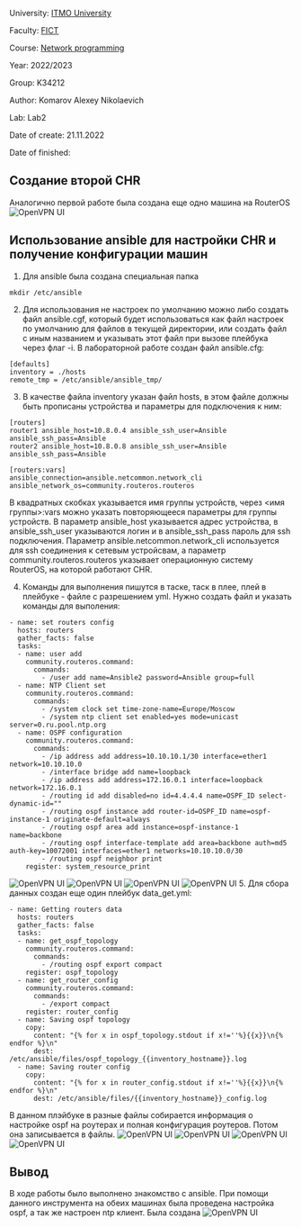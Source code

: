 University: [ITMO University](https://itmo.ru/ru/)

Faculty: [FICT](https://fict.itmo.ru)

Course: [Network programming](https://github.com/itmo-ict-faculty/network-programming)

Year: 2022/2023

Group: K34212

Author: Komarov Alexey Nikolaevich

Lab: Lab2

Date of create: 21.11.2022

Date of finished: 

## Создание второй CHR

Аналогично первой работе была создана еще одно машина на RouterOS
![OpenVPN UI](/lab2/lab_2_1.png)

## Использование ansible для настройки CHR и получение конфигурации машин

1. Для ansible была создана специальная папка
```
mkdir /etc/ansible
```
2. Для использования не настроек по умолчанию можно либо создать файл ansible.cgf, который будет использоваться как файл настроек по умолчанию для файлов в текущей директории, или создать файл с иным названием и указывать этот файл при вызове плейбука через флаг -i. В лабораторной работе создан файл ansible.cfg:
```
[defaults]
inventory = ./hosts
remote_tmp = /etc/ansible/ansible_tmp/
```
3. В качестве файла inventory указан файл hosts, в этом файле должны быть прописаны устройства и параметры для подключения к ним:
```
[routers]
router1 ansible_host=10.8.0.4 ansible_ssh_user=Ansible ansible_ssh_pass=Ansible
router2 ansible_host=10.8.0.8 ansible_ssh_user=Ansible ansible_ssh_pass=Ansible

[routers:vars]
ansible_connection=ansible.netcommon.network_cli
ansible_network_os=community.routeros.routeros
```
В квадратных скобках указывается имя группы устройств, через <имя группы>:vars можно указать повторяющееся параметры для группы устройств. В параметр ansible_host указывается адрес устройства, в ansible_ssh_user указываются логин и в ansible_ssh_pass пароль для ssh подключения. Параметр ansible.netcommon.network_cli используется для ssh соединения к сетевым устройсвам, а параметр community.routeros.routeros указывает операционную систему RouterOS, на которой работают CHR.

4. Команды для выполнения пишутся в таске, таск в плее, плей в плейбуке - файле с разрешением yml. Нужно создать файл и указать команды для выполения:
```
- name: set routers config
  hosts: routers
  gather_facts: false
  tasks:
  - name: user add
    community.routeros.command:
      commands:
        - /user add name=Ansible2 password=Ansible group=full
  - name: NTP Client set
    community.routeros.command:
      commands:
        - /system clock set time-zone-name=Europe/Moscow
        - /system ntp client set enabled=yes mode=unicast server=0.ru.pool.ntp.org
  - name: OSPF configuration
    community.routeros.command:
      commands:
        - /ip address add address=10.10.10.1/30 interface=ether1 network=10.10.10.0
        - /interface bridge add name=loopback
        - /ip address add address=172.16.0.1 interface=loopback network=172.16.0.1
        - /routing id add disabled=no id=4.4.4.4 name=OSPF_ID select-dynamic-id=""
        - /routing ospf instance add router-id=OSPF_ID name=ospf-instance-1 originate-default=always
        - /routing ospf area add instance=ospf-instance-1 name=backbone
        - /routing ospf interface-template add area=backbone auth=md5 auth-key=10072001 interfaces=ether1 networks=10.10.10.0/30
        - /routing ospf neighbor print
    register: system_resource_print
```
![OpenVPN UI](/lab2/lab_2_2.png)
![OpenVPN UI](/lab2/lab_2_3.png)
![OpenVPN UI](/lab2/lab_2_4.png)
![OpenVPN UI](/lab2/lab_2_5.png)
5. Для сбора данных создан еще один плейбук data_get.yml:
```
- name: Getting routers data
  hosts: routers
  gather_facts: false
  tasks:
  - name: get_ospf_topology
    community.routeros.command:
      commands:
        - /routing ospf export compact
    register: ospf_topology
  - name: get_router_config
    community.routeros.command:
      commands:
        - /export compact
    register: router_config
  - name: Saving ospf topology
    copy:
      content: "{% for x in ospf_topology.stdout if x!=''%}{{x}}\n{% endfor %}\n"
      dest: /etc/ansible/files/ospf_topology_{{inventory_hostname}}.log
  - name: Saving router config
    copy:
      content: "{% for x in router_config.stdout if x!=''%}{{x}}\n{% endfor %}\n"
      dest: /etc/ansible/files/{{inventory_hostname}}_config.log

```
В данном плэйбуке в разные файлы собирается информация о настройке ospf на роутерах и полная конфигурация роутеров. Потом она записывается в файлы. 
![OpenVPN UI](/lab2/lab_2_6.png)
![OpenVPN UI](/lab2/lab_2_7.png)
![OpenVPN UI](/lab2/lab_2_8.png)
![OpenVPN UI](/lab2/lab_2_9.png)

## Вывод

В ходе работы было выполнено знакомство с ansible. При помощи данного инструмента на обеих машинах была проведена настройка ospf, а так же настроен ntp клиент. Была создана 
![OpenVPN UI](/lab2/lab_2_10_1.png)
